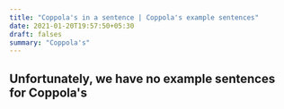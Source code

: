```yaml
---
title: "Coppola's in a sentence | Coppola's example sentences"
date: 2021-01-20T19:57:50+05:30
draft: falses
summary: "Coppola's"
---
```

## Unfortunately, we have no example sentences for Coppola's                 
